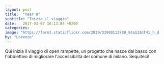 ```yaml
---
layout: post
title:  "Year 0"
subtitle: "Inizia il viaggio"
date:   2017-03-07 10:13:04 +0200
categories:
image: "https://farm3.staticflickr.com/2839/33900113780_84a133df41_h_d.jpg"
by: "Lorenzo"
---
```


Quì inizia il viaggio di open rampette, un progetto che nasce dal basso con l'obbiettivo di migliorare l'accessibilità del comune di milano.
Sequiteci!
